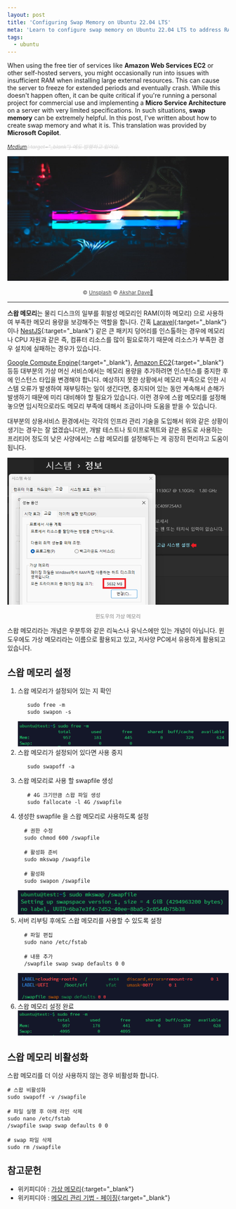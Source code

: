 ```yaml
---
layout: post
title: 'Configuring Swap Memory on Ubuntu 22.04 LTS'
meta: 'Learn to configure swap memory on Ubuntu 22.04 LTS to address RAM shortages on low-spec servers. Perfect for AWS EC2 and self-hosted servers running resource-heavy applications.'
tags:
  - ubuntu
---
```


When using the free tier of services like **Amazon Web Services EC2** or other self-hosted servers,
you might occasionally run into issues with insufficient RAM when installing large external resources.
This can cause the server to freeze for extended periods and eventually crash.
While this doesn't happen often, it can be quite critical if you're running a personal project
for commercial use and implementing a **Micro Service Architecture** on a server with very limited specifications.
In such situations, **swap memory** can be extremely helpful. In this post, I've written about how to create swap memory and what it is.
This translation was provided by **Microsoft Copilot**.

<!--more-->

<small style="color:lightgray;text-decoration:line-through;font-style: italic;">[Medium](https://jiwonio.medium.com/ "medium.com/@jiwonio"){:target="_blank"} 에도 발행하고 있어요.</small>

<img src="/uploads/ubuntu22-swap-memory/ram.jpg" alt="Random Access Memory" />

<p style="text-align:center;opacity:0.8;">
    <small>&copy; <a href="https://unsplash.com/" title="Unsplash" target="_blank">Unsplash</a></small>
    <small>&copy; <a href="https://unsplash.com/ko/@akshar_dave" title="Content copyright holder" target="_blank">Akshar Dave🌻</a></small>
</p>

-----

**스왑 메모리**는 물리 디스크의 일부를 휘발성 메모리인 RAM(이하 메모리) 으로 사용하여 부족한 메모리 용량을 보강해주는 역할을 합니다.
간혹 [Laravel](https://laravel.com/ "Laravel"){:target="_blank"} 이나 [NestJS](https://nestjs.com/ "NestJS"){:target="_blank"} 같은 큰 패키지 덩어리를 인스톨하는 경우에 메모리나 CPU 자원과 같은
즉, 컴퓨터 리소스를 많이 필요로하기 때문에 리소스가 부족한 경우 설치에 실패하는 경우가 있습니다.

[Google Compute Engine](https://cloud.google.com/products/compute "Google Compute Engine"){:target="_blank"}, [Amazon EC2](https://aws.amazon.com/ko/ec2/ "Amazon EC2"){:target="_blank"} 등등 대부분의 가상 머신 서비스에서는 메모리 용량을 추가하려면 인스턴스를 중지한 후에 인스턴스 타입을 변경해야 합니다.
예상하지 못한 상황에서 메모리 부족으로 인한 시스템 오류가 발생하여 재부팅하는 일이 생긴다면, 중지되어 있는 동안 계속해서 손해가 발생하기 때문에 미리 대비해야 할 필요가 있습니다.
이런 경우에 스왑 메모리를 설정해놓으면 임시적으로라도 메모리 부족에 대해서 조금이나마 도움을 받을 수 있습니다.

대부분의 상용서비스 환경에서는 각각의 인프라 관리 기술을 도입해서 위와 같은 상황이 생기는 경우는 잘 없겠습니다만,
개발 테스트나 토이프로젝트와 같은 용도로 사용하는 프리티어 정도의 낮은 사양에서는 스왑 메모리를 설정해두는 게 굉장히 편리하고 도움이 됩니다.

<img src="/uploads/ubuntu22-swap-memory/windows11-virtual-memory.png" alt="Windows 11 virtual memory" />

<p style="text-align:center;color:gray;"><small>윈도우의 가상 메모리</small></p>

스왑 메모리라는 개념은 우분투와 같은 리눅스나 유닉스에만 있는 개념이 아닙니다. 윈도우에도 가상 메모리라는 이름으로 활용되고 있고, 저사양 PC에서 유용하게 활용되고 있습니다.

## 스왑 메모리 설정

1. 스왑 메모리가 설정되어 있는 지 확인
   ```shell
      sudo free -m
      sudo swapon -s
   ```
   <img src="/uploads/ubuntu22-swap-memory/check-swap-memory.png" alt="Check swap memory">
2. 스왑 메모리가 설정되어 있다면 사용 중지
   ```shell
      sudo swapoff -a
   ```
3. 스왑 메모리로 사용 할 swapfile 생성
   ```shell
      # 4G 크기만큼 스왑 파일 생성
      sudo fallocate -l 4G /swapfile
   ```
4. 생성한 swapfile 을 스왑 메모리로 사용하도록 설정
    ```shell
      # 권한 수정
      sudo chmod 600 /swapfile
    
      # 활성화 준비
      sudo mkswap /swapfile
    
      # 활성화
      sudo swapon /swapfile
    ```
    <img src="/uploads/ubuntu22-swap-memory/make-swapfile.png" alt="Make swapfile">
5. 서버 리부팅 후에도 스왑 메모리를 사용할 수 있도록 설정
    ```shell
      # 파일 편집
      sudo nano /etc/fstab 
    
      # 내용 추가
      /swapfile swap swap defaults 0 0
    ```
    <img src="/uploads/ubuntu22-swap-memory/swap-setup-for-rebooting.png" alt="Swap setup for rebooting">
6. 스왑 메모리 설정 완료
   <img src="/uploads/ubuntu22-swap-memory/complete-make-swapfile.png" alt="Complete make swapfile">

## 스왑 메모리 비활성화

스왑 메모리를 더 이상 사용하지 않는 경우 비활성화 합니다.
```shell
# 스왑 비활성화
sudo swapoff -v /swapfile 

# 파일 실행 후 아래 라인 삭제
sudo nano /etc/fstab      
/swapfile swap swap defaults 0 0

# swap 파일 삭제
sudo rm /swapfile 
```

## 참고문헌
- 위키피디아 : [가상 메모리](https://en.wikipedia.org/wiki/Virtual_memory "가상 메모리"){:target="_blank"}
- 위키피디아 : [메모리 관리 기법 - 페이징](https://en.wikipedia.org/wiki/Memory_paging "메모리 관리 기법 - 페이징"){:target="_blank"}